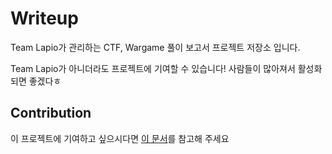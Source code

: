 # Writeup

Team Lapio가 관리하는 CTF, Wargame 풀이 보고서 프로젝트 저장소 입니다.

Team Lapio가 아니더라도 프로젝트에 기여할 수 있습니다! 사람들이 많아져서 활성화 되면 좋겠다ㅎ

## Contribution

이 프로젝트에 기여하고 싶으시다면 [이 문서](https://github.com/Team-Lapio/Writeup/blob/master/Contriubution.md)를 참고해 주세요
